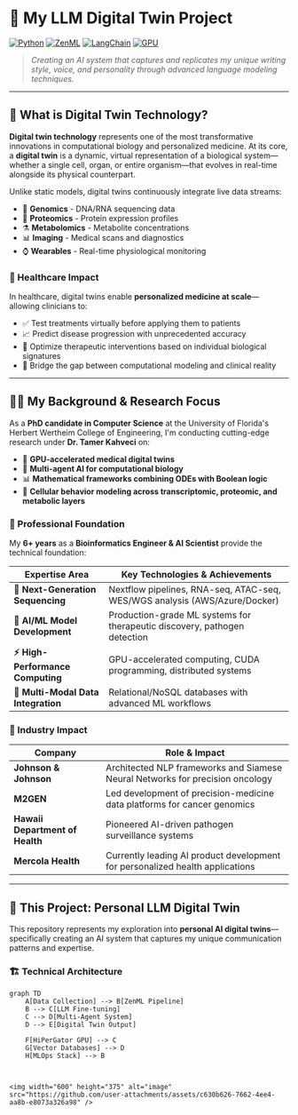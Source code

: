 # 🧬 My LLM Digital Twin Project

[![Python](https://img.shields.io/badge/Python-3.9+-blue.svg)](https://python.org)
[![ZenML](https://img.shields.io/badge/ZenML-Pipeline-orange.svg)](https://zenml.io)
[![LangChain](https://img.shields.io/badge/LangChain-Multi--Agent-green.svg)](https://langchain.com)
[![GPU](https://img.shields.io/badge/GPU-Accelerated-red.svg)](https://developer.nvidia.com/cuda-zone)

> *Creating an AI system that captures and replicates my unique writing style, voice, and personality through advanced language modeling techniques.*

---

## 🔬 What is Digital Twin Technology?

**Digital twin technology** represents one of the most transformative innovations in computational biology and personalized medicine. At its core, a **digital twin** is a dynamic, virtual representation of a biological system—whether a single cell, organ, or entire organism—that evolves in real-time alongside its physical counterpart. 

Unlike static models, digital twins continuously integrate live data streams:
- 🧬 **Genomics** - DNA/RNA sequencing data
- 🔬 **Proteomics** - Protein expression profiles  
- ⚗️ **Metabolomics** - Metabolite concentrations
- 📊 **Imaging** - Medical scans and diagnostics
- ⌚ **Wearables** - Real-time physiological monitoring

### 🏥 Healthcare Impact

In healthcare, digital twins enable **personalized medicine at scale**—allowing clinicians to:
- ✅ Test treatments virtually before applying them to patients
- 📈 Predict disease progression with unprecedented accuracy
- 🎯 Optimize therapeutic interventions based on individual biological signatures
- 🔄 Bridge the gap between computational modeling and clinical reality

---

## 👨‍🎓 My Background & Research Focus

As a **PhD candidate in Computer Science** at the University of Florida's Herbert Wertheim College of Engineering, I'm conducting cutting-edge research under **Dr. Tamer Kahveci** on:

- 🚀 **GPU-accelerated medical digital twins**
- 🤖 **Multi-agent AI for computational biology**
- 📊 **Mathematical frameworks combining ODEs with Boolean logic**
- 🧬 **Cellular behavior modeling across transcriptomic, proteomic, and metabolic layers**

### 💼 Professional Foundation

My **6+ years** as a **Bioinformatics Engineer & AI Scientist** provide the technical foundation:

| Expertise Area | Key Technologies & Achievements |
|---|---|
| **🧬 Next-Generation Sequencing** | Nextflow pipelines, RNA-seq, ATAC-seq, WES/WGS analysis (AWS/Azure/Docker) |
| **🤖 AI/ML Model Development** | Production-grade ML systems for therapeutic discovery, pathogen detection |
| **⚡ High-Performance Computing** | GPU-accelerated computing, CUDA programming, distributed systems |
| **🔗 Multi-Modal Data Integration** | Relational/NoSQL databases with advanced ML workflows |

### 🏢 Industry Impact

| Company | Role & Impact |
|---------|---------------|
| **Johnson & Johnson** | Architected NLP frameworks and Siamese Neural Networks for precision oncology |
| **M2GEN** | Led development of precision-medicine data platforms for cancer genomics |
| **Hawaii Department of Health** | Pioneered AI-driven pathogen surveillance systems |
| **Mercola Health** | Currently leading AI product development for personalized health applications |

---


## 🎯 This Project: Personal LLM Digital Twin

This repository represents my exploration into **personal AI digital twins**—specifically creating an AI system that captures my unique communication patterns and expertise.

### 🏗️ Technical Architecture

```mermaid
graph TD
    A[Data Collection] --> B[ZenML Pipeline]
    B --> C[LLM Fine-tuning]
    C --> D[Multi-Agent System]
    D --> E[Digital Twin Output]
    
    F[HiPerGator GPU] --> C
    G[Vector Databases] --> D
    H[MLOps Stack] --> B



<img width="600" height="375" alt="image" src="https://github.com/user-attachments/assets/c630b626-7662-4ee4-aa8b-e8073a326a98" />



